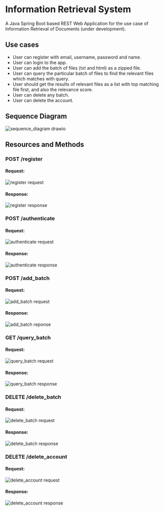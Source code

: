 # Information Retrieval System
A Java Spring Boot based REST Web Application for the use case of Information Retrieval of Documents (under development).

## Use cases
* User can register with email, username, password and name.
* User can login to the app.
* User can add the batch of files (txt and html) as a zipped file.
* User can query the particular batch of files to find the relevant files which matches with query.
* User should get the results of relevant files as a list with top matching file first, and also the relevance score.
* User can delete any batch.
* User can delete the account.

## Sequence Diagram
![sequence_diagram drawio](https://user-images.githubusercontent.com/56929164/138592494-11c891c6-c2fe-49de-9b5d-741b2de3fc6b.png)

## Resources and Methods

### POST /register
#### Request:
![register request](https://user-images.githubusercontent.com/56929164/138592023-6d238373-c210-4214-8519-e4e0d9bff1a4.PNG)
     
#### Response:
![register response](https://user-images.githubusercontent.com/56929164/138592052-30a4243c-2592-44a4-a0e5-f359150e8255.PNG)

### POST /authenticate
#### Request:
![authenticate request](https://user-images.githubusercontent.com/56929164/138592165-0a1a7aa0-67d5-43a8-bba5-f5936a2b6949.PNG)


#### Response:
![authenticate response](https://user-images.githubusercontent.com/56929164/138592174-0795b629-b584-4614-9c01-985fd8496d7f.PNG)


### POST /add_batch
#### Request:
![add_batch request](https://user-images.githubusercontent.com/56929164/138592184-c3bd10fb-13b0-4262-85ba-144cd461e0e6.PNG)


#### Response:
![add_batch reponse](https://user-images.githubusercontent.com/56929164/138592188-897e913d-8c5e-4eb0-998b-f3e79c877976.PNG)


### GET /query_batch
#### Request:
![query_batch request](https://user-images.githubusercontent.com/56929164/138592195-c0dda366-dc66-4a71-a307-38eb8a512f6e.PNG)


#### Response:
![query_batch response](https://user-images.githubusercontent.com/56929164/138592199-66135477-b92b-47a6-900e-f0d53dd69124.PNG)


### DELETE /delete_batch
#### Request:
![delete_batch request](https://user-images.githubusercontent.com/56929164/138592208-e23a1758-b133-4ab8-8c67-7334c82a2348.PNG)


#### Response:
![delete_batch response](https://user-images.githubusercontent.com/56929164/138592217-348721dd-aab3-4073-b3da-1a5c8f44ca62.PNG)


### DELETE /delete_account
#### Request:
![delete_account request](https://user-images.githubusercontent.com/56929164/138592231-6096f06b-b013-437c-b5e6-34909467bb25.PNG)


#### Response:
![delete_account response](https://user-images.githubusercontent.com/56929164/138592235-13c6388b-bf8f-4b86-ad28-9affe53e6e1b.PNG)
